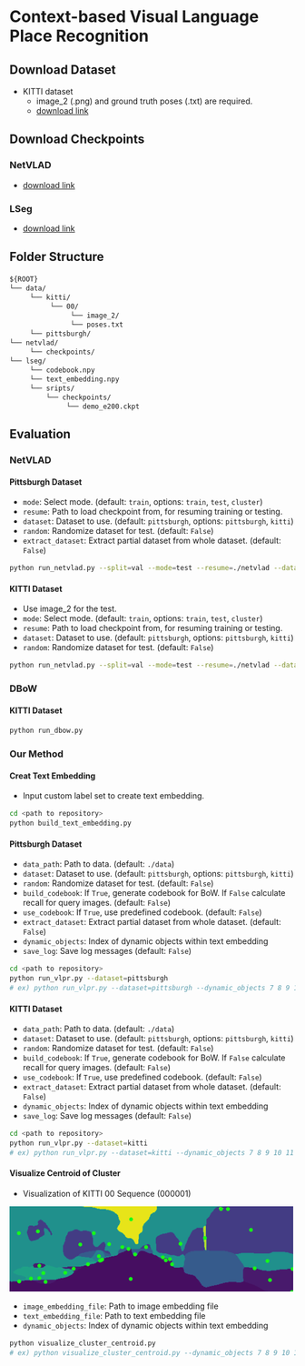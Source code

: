 # Context-based Visual Language Place Recognition

## Download Dataset
- KITTI dataset </br>
  - image_2 (.png) and ground truth poses (.txt) are required. </br>
  - [download link](https://www.cvlibs.net/datasets/kitti/eval_object.php?obj_benchmark=3d)

## Download Checkpoints
### NetVLAD </br>
- [download link](https://github.com/Nanne/pytorch-NetVlad)
### LSeg </br>
- [download link](https://github.com/isl-org/lang-seg)

## Folder Structure
```
${ROOT}
└── data/
     └── kitti/
          └── 00/
               └── image_2/
               └── poses.txt
     └── pittsburgh/             
└── netvlad/
     └── checkpoints/
└── lseg/
     └── codebook.npy
     └── text_embedding.npy
     └── sripts/
         └── checkpoints/
              └── demo_e200.ckpt
```

## Evaluation
### NetVLAD
#### Pittsburgh Dataset
- `mode`: Select mode. (default: `train`, options: `train`, `test`, `cluster`)
- `resume`: Path to load checkpoint from, for resuming training or testing.
- `dataset`: Dataset to use. (default: `pittsburgh`, options: `pittsburgh`, `kitti`)
- `random`: Randomize dataset for test. (default: `False`)
- `extract_dataset`: Extract partial dataset from whole dataset. (default: `False`)

```bash
python run_netvlad.py --split=val --mode=test --resume=./netvlad --dataset=pittsburgh
```

#### KITTI Dataset
- Use image_2 for the test.
- `mode`: Select mode. (default: `train`, options: `train`, `test`, `cluster`)
- `resume`: Path to load checkpoint from, for resuming training or testing.
- `dataset`: Dataset to use. (default: `pittsburgh`, options: `pittsburgh`, `kitti`)
- `random`: Randomize dataset for test. (default: `False`)

```bash
python run_netvlad.py --split=val --mode=test --resume=./netvlad --dataset=kitti
```

### DBoW
#### KITTI Dataset

```bash
python run_dbow.py
```

### Our Method
#### Creat Text Embedding
- Input custom label set to create text embedding.
```bash
cd <path to repository>
python build_text_embedding.py
```

#### Pittsburgh Dataset
- `data_path`: Path to data. (default: `./data`)
- `dataset`: Dataset to use. (default: `pittsburgh`, options: `pittsburgh`, `kitti`)
- `random`: Randomize dataset for test. (default: `False`)
- `build_codebook`: If `True`, generate codebook for BoW. If `False` calculate recall for query images. (default: `False`)
- `use_codebook`: If `True`, use predefined codebook. (default: `False`)
- `extract_dataset`: Extract partial dataset from whole dataset. (default: `False`)
- `dynamic_objects`: Index of dynamic objects within text embedding
- `save_log`: Save log messages (default: `False`)

```bash
cd <path to repository>
python run_vlpr.py --dataset=pittsburgh
# ex) python run_vlpr.py --dataset=pittsburgh --dynamic_objects 7 8 9 10 11 1 18 19 20 21 22 28
```

#### KITTI Dataset
- `data_path`: Path to data. (default: `./data`)
- `dataset`: Dataset to use. (default: `pittsburgh`, options: `pittsburgh`, `kitti`)
- `random`: Randomize dataset for test. (default: `False`)
- `build_codebook`: If `True`, generate codebook for BoW. If `False` calculate recall for query images. (default: `False`)
- `use_codebook`: If `True`, use predefined codebook. (default: `False`)
- `extract_dataset`: Extract partial dataset from whole dataset. (default: `False`)
- `dynamic_objects`: Index of dynamic objects within text embedding
- `save_log`: Save log messages (default: `False`)

```bash
cd <path to repository>
python run_vlpr.py --dataset=kitti
# ex) python run_vlpr.py --dataset=kitti --dynamic_objects 7 8 9 10 11 12 18 19 20 21 22 28
```

#### Visualize Centroid of Cluster
- Visualization of KITTI 00 Sequence (000001)

<img src="lseg/scripts/images/visualize_centroids_kitti_001.png" alt="centroids_visualization" width="500">


- `image_embedding_file`: Path to image embedding file
- `text_embedding_file`: Path to text embedding file
- `dynamic_objects`: Index of dynamic objects within text embedding

```bash
python visualize_cluster_centroid.py
# ex) python visualize_cluster_centroid.py --dynamic_objects 7 8 9 10 11 12 18 19 20 21 22 28
```

